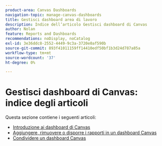 ```yaml
---
product-area: Canvas Dashboards
navigation-topic: manage-canvas-dashboards
title: Gestisci dashboard area di lavoro
description: Indice dell’articolo Gestisci dashboard di Canvas
author: Nolan
feature: Reports and Dashboards
recommendations: noDisplay, noCatalog
exl-id: 3e36ddc8-2552-4449-9c3a-3720e0af590b
source-git-commit: 893f41011159ff14410edf50bf1b3d24d787a85a
workflow-type: tm+mt
source-wordcount: '37'
ht-degree: 0%

---
```


# Gestisci dashboard di Canvas: indice degli articoli

Questa sezione contiene i seguenti articoli:

* [Introduzione ai dashboard di Canvas](/help/quicksilver/reports-and-dashboards/canvas-dashboards/manage-canvas-dashboards/get-started-canvas-dashboards.md)
* [Aggiungere, rimuovere o disporre i rapporti in un dashboard Canvas](/help/quicksilver/reports-and-dashboards/canvas-dashboards/manage-canvas-dashboards/add-remove-arrange-reports.md)
* [Condividere un dashboard Canvas](/help/quicksilver/reports-and-dashboards/canvas-dashboards/manage-canvas-dashboards/share-canvas-dashboard.md)

